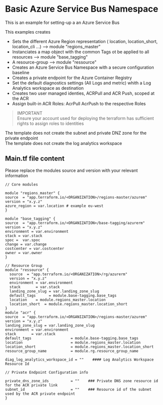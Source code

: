 # Basic Azure Service Bus Namespace

This is an example for setting-up a an Azure Service Bus

This examples creates
  - Sets the different Azure Region representation ( location, location_short, location_cli ...) --> module "regions_master"
  - Instanciates a map object with the common Tags ot be applied to all resources --> module "base_tagging"
  - A resource-group --> module "ressource" 
  - Creates an Azure Service Bus Namespace with a secure configuration baseline
  - Creates a private endpoint for the Azure Container Registry
  - Set the default diagnostics settings (All Logs and metric) whith a Log Analytics workspace as destination 
  - Creates two user managed identies, ACRPull and ACR Push, scoped at the ACR
  - Assign built-in ACR Roles: AcrPull AcrPush to the respective Roles

> IMPORTANT  
> Ensure your account used for deploying the terraform has sufficient rights to assign roles to identities  


  The template does not create the subnet and private DNZ zone for the private endpoint  
  The template does not create the log analytics workspace    

## Main.tf file content
  Please replace the modules source and version with your relevant information  

  ```hcl
// Core modules

module "regions_master" {
  source  = "app.terraform.io/<ORGANIZATION>/regions-master/azurem"
  version = "x.y.z"
  azure_region = var.location # example eu-west
}

module "base_tagging" {
  source  = "app.terraform.io/<ORGANIZATION>/base-tagging/azurerm"
  version = "x.y.z"
  environment = var.environment
  stack = var.stack
  spoc =  var.spoc
  change = var.change
  costcenter = var.costcenter
  owner = var.owner
}

// Resource Group
module "ressource" {
    source  = "app.terraform.io/<ORGANIZATION>/rg/azurerm"
    version = "x.y.z"
    environment = var.environment
    stack       = var.stack
    landing_zone_slug = var.landing_zone_slug
    default_tags      = module.base-tagging.base_tags
    location    = module.regions_master.location
    location_short  = module.regions_master.location_short
}
module "acr" {
  source  = "app.terraform.io/<ORGANIZATION>/regions-master/azurem"
  version = "x.y.z"
  landing_zone_slug = var.landing_zone_slug
  environment = var.environment
  stack       = var.stack
  default_tags                  = module.base-tagging.base_tags
  location                      = module.regions_master.location
  location_short                = module.regions_master.location_short
  resource_group_name           = module.rg.resource_group_name
  
  diag_log_analytics_workspace_id = ""    #### Log Analytics Workspace Resource Id
  
  // Private Endpoint Configuration info

  private_dns_zone_ids          = ""    ### Private DNS zone resource id for the ACR private link
  subnet_id                     = ""    ### Resource id of the subnet used by the ACR private endpoint
}
```